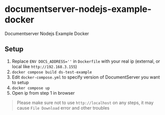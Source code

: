 # documentserver-nodejs-example-docker

Documentserver Nodejs Example Docker

## Setup

1. Replace `ENV DOCS_ADDRESS=''` in `Dockerfile` with
   your real ip (external, or local like `http://192.168.3.155`)
2. `docker compose build ds-test-example`
3. Edit `docker-compose.yml` to specify version of DocumentServer you want to setup
4. `docker compose up`
5. Open ip from step 1 in browser

>Please make sure not to use `http://localhost` on any steps,
it may cause `File Download` error and other troubles
